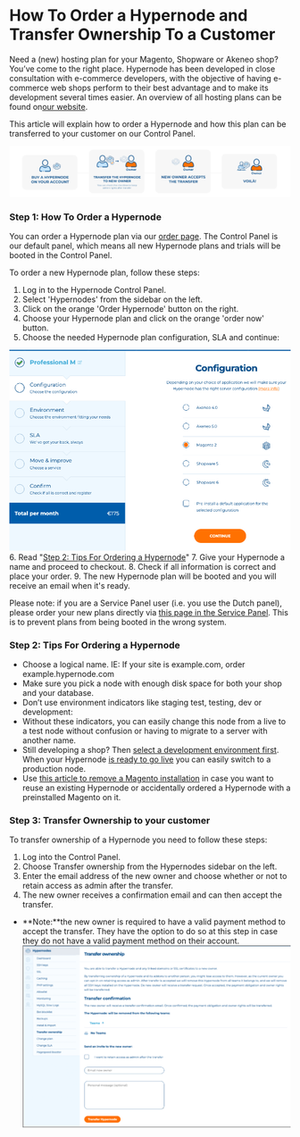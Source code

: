 <!-- source: https://support.hypernode.com/en/support/solutions/articles/48001212568-how-to-order-a-hypernode-and-transfer-ownership-to-a-customer/ -->
# How To Order a Hypernode and Transfer Ownership To a Customer


Need a (new) hosting plan for your Magento, Shopware or Akeneo shop? You’ve come to the right place. Hypernode has been developed in close consultation with e-commerce developers, with the objective of having e-commerce web shops perform to their best advantage and to make its development several times easier. An overview of all hosting plans can be found on[our website](https://www.hypernode.com/magento-hosting-plans/).

This article will explain how to order a Hypernode and how this plan can be transferred to your customer on our Control Panel.

![](_res/fK2hEX9hgqc3u36T059Ko5Ug3ChDk1g6Sg.png)


### Step 1: How To Order a Hypernode

You can order a Hypernode plan via our [order page](https://www.hypernode.com/magento-cloud-hosting/#plans). The Control Panel is our default panel, which means all new Hypernode plans and trials will be booted in the Control Panel.

To order a new Hypernode plan, follow these steps:

1. Log in to the Hypernode Control Panel.
2. Select 'Hypernodes' from the sidebar on the left.
3. Click on the orange 'Order Hypernode' button on the right.
4. Choose your Hypernode plan and click on the orange 'order now' button.
5. Choose the needed Hypernode plan configuration, SLA and continue:

![](_res/uA9B2g-CkfkMKHl6NxGYv7LI3Y_US-rgDg.png)
6. Read "[Step 2: Tips For Ordering a Hypernode](https://support.hypernode.com/en/support/solutions/articles/48001212568-how-to-order-a-hypernode-and-transfer-ownership-to-customer#Step-2%3A-Tips-For-Ordering-a-Hypernode)"
7. Give your Hypernode a name and proceed to checkout.
8. Check if all information is correct and place your order.
9. The new Hypernode plan will be booted and you will receive an email when it's ready.

Please note: if you are a Service Panel user (i.e. you use the Dutch panel), please order your new plans directly via [this page in the Service Panel](https://service.byte.nl/planinfo/order-selection/). This is to prevent plans from being booted in the wrong system.

### Step 2: Tips For Ordering a Hypernode

* Choose a logical name. IE: If your site is example.com, order example.hypernode.com
* Make sure you pick a node with enough disk space for both your shop and your database.
* Don’t use environment indicators like staging test, testing, dev or development:
* Without these indicators, you can easily change this node from a live to a test node without confusion or having to migrate to a server with another name.
* Still developing a shop? Then [select a development environment first](https://support.hypernode.com/knowledgebase/development-plans-for-your-magento-shop/). When your Hypernode [is ready to go live](https://support.hypernode.com/knowledgebase/go-live-with-your-hypernode/) you can easily switch to a production node.
* Use [this article to remove a Magento installation](https://support.hypernode.com/knowledgebase/remove-magento-installation/) in case you want to reuse an existing Hypernode or accidentally ordered a Hypernode with a preinstalled Magento on it.

### Step 3: Transfer Ownership to your customer

To transfer ownership of a Hypernode you need to follow these steps:

1. Log into the Control Panel.
2. Choose Transfer ownership from the Hypernodes sidebar on the left.
3. Enter the email address of the new owner and choose whether or not to retain access as admin after the transfer.
4. The new owner receives a confirmation email and can then accept the transfer.
* **Note:**the new owner is required to have a valid payment method to accept the transfer. They have the option to do so at this step in case they do not have a valid payment method on their account.*![](_res/Cnnoe_cHJlCq28NnhDXDLygZFbEgc7MHjA.png)*
